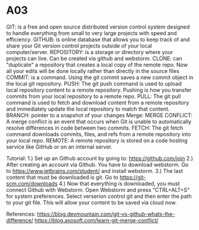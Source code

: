 # A03

GIT: is a free and open source distributed version control system designed to handle everything from small to very large projects with speed and efficiency.
GITHUB: is online database that allows you to keep track of and share your Git version control projects outside of your local computer/server.
REPOSITORY: is a storage or directory where your projects can live. Can be created via github and webstorm.
CLONE: can "duplicate" a repository that creates a local copy of the remote repo. Now all your edits will be done locally rather than directly in the source files
COMMIT: is a command. Using the git commit saves a new commit object in the local git repository.
PUSH: The git push command is used to upload local repository content to a remote repository. Pushing is how you transfer commits from your local repository to a remote repo.
PULL: The git pull command is used to fetch and download content from a remote repository and immediately update the local repository to match that content. 
BRANCH: pointer to a snapshot of your changes 
Merge:
MERGE CONFLICT: A merge conflict is an event that occurs when Git is unable to automatically resolve differences in code between two commits.
FETCH: The git fetch command downloads commits, files, and refs from a remote repository into your local repo.
REMOTE: A remote repository is stored on a code hosting service like GitHub or on an internal server.

Tutorial:
1.) Set up an Github account by going to: https://github.com/join
2.) After creating an account via Github. You have to download webstorm. Go to https://www.jetbrains.com/student/ and install webstorm.
3.) The last content that must be downloaded is git. Go to https://git-scm.com/downloads 
4.) Now that everything is downloaded, you must connect Github with Webstorm. Open Webstorm and press "CTRL+ALT+S" for system preferences. Select verserion control git and then enter the path to your git file. This will allow your content to be saved via cloud now.


References:
https://blog.devmountain.com/git-vs-github-whats-the-difference/
https://blog.axosoft.com/learn-git-merge-conflict/
